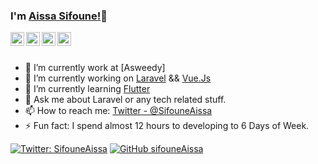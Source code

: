 ### I'm [Aissa Sifoune!](https://twitter.com/SifouneAissa)👋

<a href="https://twitter.com/SifouneAissa">
  <img align="left" alt="Aissa's Twitter" width="22px" src="https://cdn.jsdelivr.net/npm/simple-icons@v3/icons/twitter.svg" />
</a>

<a href="https://github.com/sifouneAissa">
  <img align="left" alt="Aissa's Github" width="22px" src="https://cdn.jsdelivr.net/npm/simple-icons@v3/icons/github.svg" />
</a>
<a href="https://www.facebook.com/bob.marley.dz43">
  <img align="left" alt="Aissa's Facebook" width="22px" src="https://cdn.jsdelivr.net/npm/simple-icons@v3/icons/facebook.svg" />
</a>
<a href="https://www.youtube.com">
  <img align="left" alt="Aissa's Youtube" width="22px" src="https://cdn.jsdelivr.net/npm/simple-icons@v3/icons/youtube.svg" />
</a>
<br/>
<br/>

- 🔭 I’m currently work at [Asweedy]
- 🔭 I’m currently working on [Laravel](http://laravel.com) && [Vue.Js](https://vuejs.org/)
- 🌱 I’m currently learning [Flutter](https://flutter.dev/)
- 💬 Ask me about Laravel or any tech related stuff.
- 📫 How to reach me: [Twitter - @SifouneAissa](https://twitter.com/SifouneAissa)
- ⚡ Fun fact: I spend almost 12 hours to developing to 6 Days of Week.

[![Twitter: SifouneAissa](https://img.shields.io/twitter/follow/SifouneAissa?style=social)](https://twitter.com/SifouneAissa)
[![GitHub sifouneAissa](https://img.shields.io/github/followers/sifoune-aissa?label=follow&style=social)](https://github.com/sifoune-aissa)

